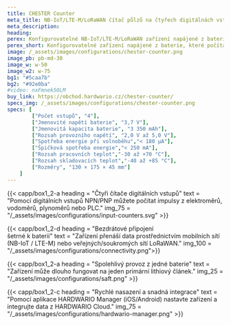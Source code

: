 ```yaml
---
title: CHESTER Counter
meta_title: NB-IoT/LTE-M/LoRaWAN čítač půlzů na čtyřech digitálnách vstupech
meta_description:
heading: 
perex: Konfigurovatelné NB-IoT/LTE-M/LoRaWAN zařízení napájené z baterie, které počítá impulsy na čtyřech digitálních vstupech.
perex_short: Konfigurovatelné zařízení napájené z baterie, které počítá impulsy na čtyřech digitálních vstupech.
image: /_assets/images/configurations/chester-counter.png
image_pb: pb-md-30
image_w: w-50
image_w2: w-75
bg1: "#5caa7b"
bg2: "#92e0ba"
#video: nxFmnek50LM
buy_link: https://obchod.hardwario.cz/chester-counter/
specs_img: /_assets/images/configurations/chester-counter.png
specs: [
        ["Počet vstupů", "4"],
        ["Jmenovité napětí baterie", "3,7 V"],
        ["Jmenovitá kapacita baterie", "3 350 mAh"],
        ["Rozsah provozního napětí", "2,0 V až 5,0 V"],
        ["Spotřeba energie při volnoběhu","< 180 μA"],
        ["Špičková spotřeba energie","< 250 mA"],
        ["Rozsah pracovních teplot","-30 až +70 °C"],
        ["Rozsah skladovacích teplot","-40 až +85 °C"],
        ["Rozměry", "130 × 175 × 45 mm"]
    ]
---
```



{{< capp/box1_2-a heading = "Čtyři čítače digitálních&nbsp;vstupů" text = "Pomocí digitálních vstupů NPN/PNP můžete počítat impulsy z elektroměrů, vodoměrů, plynoměrů nebo PLC." img_75 = "/_assets/images/configurations/input-counters.svg" >}}

{{< capp/box1_2-d heading = "Bezdrátové připojení<br/> šetrné k baterii" text = "Zařízení přenáší data prostřednictvím mobilních sítí (NB-IoT / LTE-M) nebo veřejných/soukromých sítí LoRaWAN." img_100 = "/_assets/images/configurations/connectivity.png">}}

{{< capp/box1_2-a heading = "Spolehlivý provoz z&nbsp;jedné baterie" text = "Zařízení může dlouho fungovat na jeden primární lithiový článek." img_25 = "/_assets/images/configurations/saft.png" >}}

{{< capp/box1_2-c heading = "Rychlé nasazení a&nbsp;snadná&nbsp;integrace" text = "Pomocí aplikace HARDWARIO Manager (iOS/Android) nastavte zařízení a integrujte data z HARDWARIO Cloud." img_75 = "/_assets/images/configurations/hardwario-manager.png" >}}

